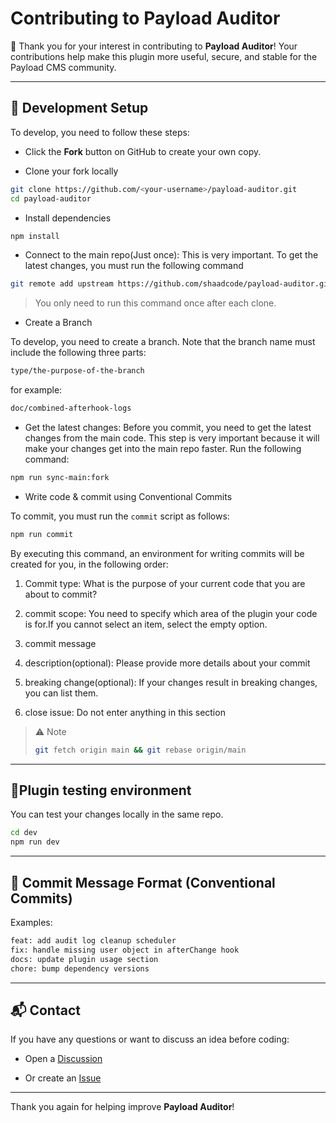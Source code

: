 # Contributing to Payload Auditor

👋 Thank you for your interest in contributing to **Payload Auditor**!
Your contributions help make this plugin more useful, secure, and stable for the Payload CMS community.

---

## 🧩 Development Setup

To develop, you need to follow these steps:

- Click the **Fork** button on GitHub to create your own copy.

- Clone your fork locally

```bash
git clone https://github.com/<your-username>/payload-auditor.git
cd payload-auditor
```

* Install dependencies

```bash
npm install
```

* Connect to the main repo(Just once): This is very important. To get the latest changes, you must run the following command

```bash
git remote add upstream https://github.com/shaadcode/payload-auditor.git
```

> You only need to run this command once after each clone.

* Create a Branch

To develop, you need to create a branch. Note that the branch name must include the following three parts:

```bash
type/the-purpose-of-the-branch
```

for example:

```bash
doc/combined-afterhook-logs
```

* Get the latest changes: Before you commit, you need to get the latest changes from the main code. This step is very important because it will make your changes get into the main repo faster. Run the following command:

```bash
npm run sync-main:fork
```

* Write code & commit using Conventional Commits

To commit, you must run the `commit` script as follows:

```bash
npm run commit
```

By executing this command, an environment for writing commits will be created for you, in the following order:

1. Commit type: What is the purpose of your current code that you are about to commit?

2. commit scope: You need to specify which area of the plugin your code is for.If you cannot select an item, select the empty option.

3. commit message

4. description(optional): Please provide more details about your commit

5. breaking change(optional): If your changes result in breaking changes, you can list them.

6. close issue: Do not enter anything in this section

> ⚠ Note 
> 
> ```bash
> git fetch origin main && git rebase origin/main
> ```

---

## 🧪Plugin testing environment

You can test your changes locally in the same repo.

```bash
cd dev
npm run dev
```

---

## 🧠 Commit Message Format (Conventional Commits)

Examples:

```bash
feat: add audit log cleanup scheduler
fix: handle missing user object in afterChange hook
docs: update plugin usage section
chore: bump dependency versions
```

---

## 📬 Contact

If you have any questions or want to discuss an idea before coding:

- Open a [Discussion](https://github.com/shaadcode/payload-auditor/discussions)

- Or create an [Issue](https://github.com/shaadcode/payload-auditor/issues)

---

Thank you again for helping improve **Payload Auditor**!
